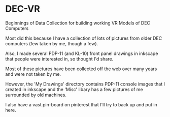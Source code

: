 # DEC-VR
Beginnings of Data Collection for building working VR Models of DEC Computers

Most did this because I have a collection of lots of pictures from older DEC computers (few taken by me, though a few).

Also, I made several PDP-11 (and KL-10) front panel drawings in inkscape that people were interested in, so thought I'd share.

Most of these pictures have been collected off the web over many years and were not taken by me.  

However, the 'My Drawings' directory contains PDP-11 console images that I created in inkscape and the 'Misc' libary has a few pictures of me surrounded by old machines.

I also have a vast pin-board on pinterest that I'll try to back up and put in here.
